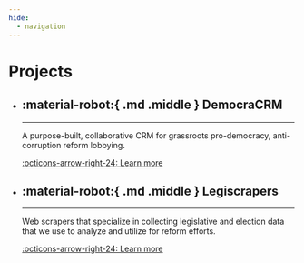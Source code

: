 ```yaml
---
hide:
  - navigation
---
```


# Projects

<div class="grid cards" markdown>

-   ## :material-robot:{ .md .middle } DemocraCRM

    ---

    A purpose-built, collaborative CRM for grassroots pro-democracy, anti-corruption reform lobbying.

    [:octicons-arrow-right-24: Learn more](democracrm.md)

-   ## :material-robot:{ .md .middle } Legiscrapers

    ---

     Web scrapers that specialize in collecting legislative and election data that we use to analyze
     and utilize for reform efforts.

    [:octicons-arrow-right-24: Learn more](legiscrapers.md)

</div>

